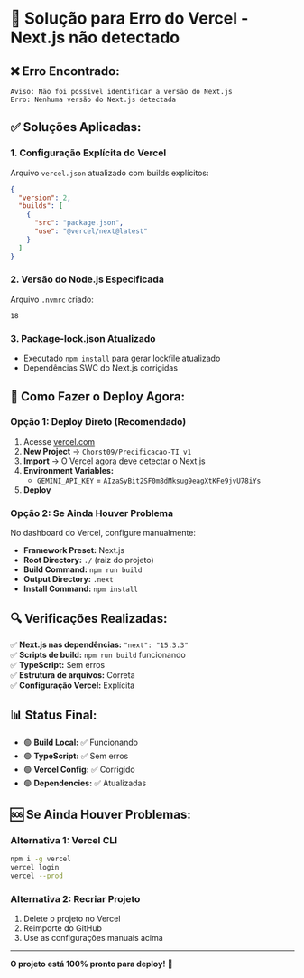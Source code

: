 # 🔧 Solução para Erro do Vercel - Next.js não detectado

## ❌ **Erro Encontrado:**
```
Aviso: Não foi possível identificar a versão do Next.js
Erro: Nenhuma versão do Next.js detectada
```

## ✅ **Soluções Aplicadas:**

### 1. **Configuração Explícita do Vercel**
Arquivo `vercel.json` atualizado com builds explícitos:
```json
{
  "version": 2,
  "builds": [
    {
      "src": "package.json",
      "use": "@vercel/next@latest"
    }
  ]
}
```

### 2. **Versão do Node.js Especificada**
Arquivo `.nvmrc` criado:
```
18
```

### 3. **Package-lock.json Atualizado**
- Executado `npm install` para gerar lockfile atualizado
- Dependências SWC do Next.js corrigidas

## 🚀 **Como Fazer o Deploy Agora:**

### **Opção 1: Deploy Direto (Recomendado)**
1. Acesse [vercel.com](https://vercel.com)
2. **New Project** → `Chorst09/Precificacao-TI_v1`
3. **Import** → O Vercel agora deve detectar o Next.js
4. **Environment Variables:**
   - `GEMINI_API_KEY` = `AIzaSyBit2SF0m8dMksug9eagXtKFe9jvU78iYs`
5. **Deploy**

### **Opção 2: Se Ainda Houver Problema**
No dashboard do Vercel, configure manualmente:
- **Framework Preset:** Next.js
- **Root Directory:** `./` (raiz do projeto)
- **Build Command:** `npm run build`
- **Output Directory:** `.next`
- **Install Command:** `npm install`

## 🔍 **Verificações Realizadas:**

✅ **Next.js nas dependências:** `"next": "15.3.3"`  
✅ **Scripts de build:** `npm run build` funcionando  
✅ **TypeScript:** Sem erros  
✅ **Estrutura de arquivos:** Correta  
✅ **Configuração Vercel:** Explícita  

## 📊 **Status Final:**
- 🟢 **Build Local:** ✅ Funcionando
- 🟢 **TypeScript:** ✅ Sem erros  
- 🟢 **Vercel Config:** ✅ Corrigido
- 🟢 **Dependencies:** ✅ Atualizadas

## 🆘 **Se Ainda Houver Problemas:**

### **Alternativa 1: Vercel CLI**
```bash
npm i -g vercel
vercel login
vercel --prod
```

### **Alternativa 2: Recriar Projeto**
1. Delete o projeto no Vercel
2. Reimporte do GitHub
3. Use as configurações manuais acima

---
**O projeto está 100% pronto para deploy!** 🎉